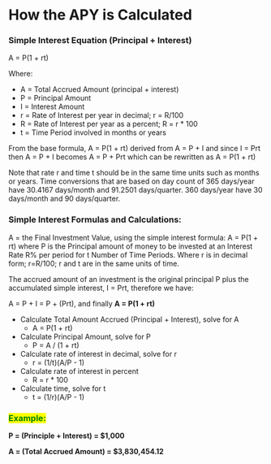 # How the APY is Calculated

### Simple Interest Equation (Principal + Interest)

A = P(1 + rt)

Where:

* A = Total Accrued Amount (principal + interest)
* P = Principal Amount
* I = Interest Amount
* r = Rate of Interest per year in decimal; r = R/100
* R = Rate of Interest per year as a percent; R = r \* 100
* t = Time Period involved in months or years

From the base formula, A = P(1 + rt) derived from A = P + I and since I = Prt then A = P + I becomes A = P + Prt which can be rewritten as A = P(1 + rt)

Note that rate r and time t should be in the same time units such as months or years. Time conversions that are based on day count of 365 days/year have 30.4167 days/month and 91.2501 days/quarter. 360 days/year have 30 days/month and 90 days/quarter.

### Simple Interest Formulas and Calculations:

A = the Final Investment Value, using the simple interest formula: A = P(1 + rt) where P is the Principal amount of money to be invested at an Interest Rate R% per period for t Number of Time Periods.  Where r is in decimal form; r=R/100; r and t are in the same units of time.

The accrued amount of an investment is the original principal P plus the accumulated simple interest, I = Prt, therefore we have:

A = P + I = P + (Prt), and finally **A = P(1 + rt)**

* Calculate Total Amount Accrued (Principal + Interest), solve for A
  * A = P(1 + rt)
* Calculate Principal Amount, solve for P
  * P = A / (1 + rt)
* Calculate rate of interest in decimal, solve for r
  * r = (1/t)(A/P - 1)
* Calculate rate of interest in percent
  * R = r \* 100
* Calculate time, solve for t
  * t = (1/r)(A/P - 1)

### <mark style="color:green;">Example:</mark>

**P = (Principle + Interest) = **<mark style="color:green;">**$1,000**</mark>

**A = (Total Accrued Amount) = **<mark style="color:green;">**$3,830,454.12**</mark>
